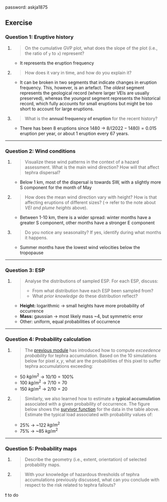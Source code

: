 password: askja1875

## Exercise

### Question 1: Eruptive history
1. > On the cumulative GVP plot, what does the slope of the plot (i.e., the ratio of `y` to `x`) represent?
      - It represents the eruption frequency
2. > How does it vary in time, and how do you explain it?
      - It can be broken in two segments that indicate changes in eruption frequency. This, however, is an artefact. The *oldest* segment represents the geological record (where larger VEIs are usually preserved), whereas the *youngest* segment represents the historical record, which fully accounts for small eruptions but might be too short to account for large eruptions.
3. > What is the **annual frequency of eruption** for the recent history?
      - There has been 8 eruptions since 1480 &rarr; $8 / (2022-1480) = 0.015$ eruption per year, or about 1 eruption every 67 years.

--- 

### Question 2: Wind conditions

1. > Visualize these wind patterns in the context of a hazard assessment. What is the main wind direction? How will that affect tephra dispersal?
      - Below 1 km, most of the dispersal is towards SW, with a slightly more S component for the month of May 
2. > How does the mean wind direction vary with height? How is that affecting eruptions of different sizes? (&rarr; refer to the note about *VEI and plume heights* above).
      - Between 1-10 km, there is a wider spread: winter months have a greater S component, other months have a stronger E component
3. > Do you notice any seasonality? If yes, identify during what months it happens.
      - Summer months have the lowest wind velocities below the tropopause

--- 

### Question 3: ESP

1. > Analyse the distributions of sampled ESP. For each ESP, discuss:
   > - From what distribution have each ESP been sampled from?
   > - What *prior knowledge* do these distribution reflect?

     - **Height:** logarithmic &rarr; small heights have more probability of occurrence 
     - **Mass:** gaussian &rarr; most likely mass ~4, but symmetric error 
     - Other: uniform, equal probabilities of occurrence


--- 

### Question 4: Probability calculation

1. > The [previous module](Hazard_probabilistic2.md) has introduced how to compute *exceedence probability* for tephra accumulation. Based on the 10 simulations below for pixel $x,y$, what are the probabilities of this pixel to suffer tephra accumulations exceeding:

    - 50 $kg/m^2$ &rarr; $10/10 = 100\%$
    - 100 $kg/m^2$ &rarr; $7/10 = 70%\%$
    - 150 $kg/m^2$ &rarr; $2/10 = 20%\%$

2. > Similarly, we also learned how to estimate a **typical accumulation** associated with a given probability of occurrence. The figure below shows the [survivor function](Hazard_probabilistic2.md#hazard-outputs) for the data in the table above. Estimate the typical load associated with probability values of:

   - 25% &rarr; ~122 $kg/m^2$
   - 75% &rarr; ~85 $kg/m^2$

--- 

### Question 5: Probability maps

1. > Describe the geometry (i.e., extent, orientation) of selected probability maps.
2. > With your knowledge of hazardous thresholds of tephra accumulations previously discussed, what can you conclude with respect to the risk related to tephra fallouts?

❗ to do